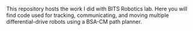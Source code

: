This repository hosts the work I did with BITS Robotics lab.
Here you will find code used for tracking, communicating, and moving multiple differential-drive robots using a BSA-CM path planner.
